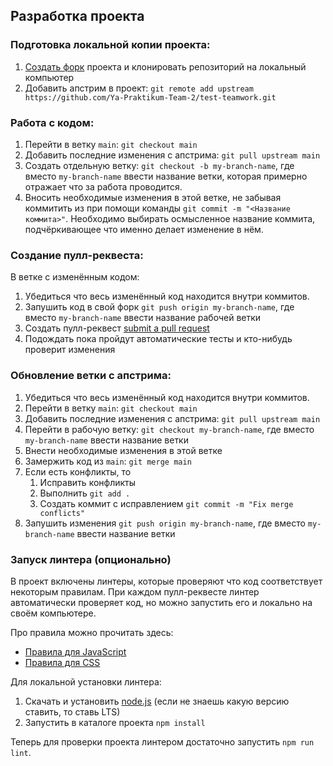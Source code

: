 ## Разработка проекта

[fork]: https://github.com/Ya-Praktikum-Team-2/test-teamwork/fork
[pr]: https://github.com/Ya-Praktikum-Team-2/test-teamwork/compare
[node]: https://nodejs.org/ru/
[js-style]: https://github.com/airbnb/javascript
[css-style]: https://github.com/stylelint/stylelint-config-standard


### Подготовка локальной копии проекта:

1. [Создать форк][fork] проекта и клонировать репозиторий на локальный компьютер
1. Добавить апстрим в проект: `git remote add upstream https://github.com/Ya-Praktikum-Team-2/test-teamwork.git`

### Работа с кодом:

1. Перейти в ветку `main`: `git checkout main`
1. Добавить последние изменения с апстрима: `git pull upstream main`
1. Создать отдельную ветку: `git checkout -b my-branch-name`, где вместо `my-branch-name` ввести название ветки, которая примерно отражает что за работа проводится.
1. Вносить необходимые изменения в этой ветке, не забывая коммитить из при помощи команды `git commit -m "<Название коммита>"`. Необходимо выбирать осмысленное название коммита, подчёркивающее что именно делает изменение в нём.

### Создание пулл-реквеста:
В ветке с изменённым кодом:

1. Убедиться что весь изменённый код находится внутри коммитов.
1. Запушить код в свой форк `git push origin my-branch-name`, где вместо `my-branch-name` ввести название рабочей ветки
1. Создать пулл-реквест [submit a pull request][pr]
1. Подождать пока пройдут автоматические тесты и кто-нибудь проверит изменения

### Обновление ветки с апстрима:

1. Убедиться что весь изменённый код находится внутри коммитов.
1. Перейти в ветку `main`: `git checkout main`
1. Добавить последние изменения с апстрима: `git pull upstream main`
1. Перейти в рабочую ветку: `git checkout my-branch-name`, где вместо `my-branch-name` ввести название ветки
1. Внести необходимые изменения в этой ветке
1. Замержить код из `main`: `git merge main`
1. Если есть конфликты, то
    1. Исправить конфликты
    1. Выполнить `git add .`
    1. Создать коммит с исправлением `git commit -m "Fix merge conflicts"`
1. Запушить изменения `git push origin my-branch-name`, где вместо `my-branch-name` ввести название ветки

### Запуск линтера (опционально)

В проект включены линтеры, которые проверяют что код соответствует некоторым правилам. При каждом пулл-реквесте линтер автоматически проверяет код, но можно запустить его и локально на своём компьютере.

Про правила можно прочитать здесь:

* [Правила для JavaScript][js-style]
* [Правила для CSS][css-style]


Для локальной установки линтера:

1. Скачать и установить [node.js][node] (если не знаешь какую версию ставить, то ставь LTS)
1. Запустить в каталоге проекта `npm install`

Теперь для проверки проекта линтером достаточно запустить `npm run lint`.

